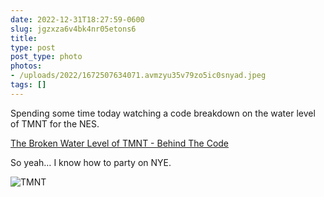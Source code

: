 ```yaml
---
date: 2022-12-31T18:27:59-0600
slug: jgzxza6v4bk4nr05etons6
title: 
type: post
post_type: photo
photos:
- /uploads/2022/1672507634071.avmzyu35v79zo5ic0snyad.jpeg
tags: []
---
```

Spending some time today watching a code breakdown on the water level of TMNT for the NES.


[The Broken Water Level of TMNT - Behind The Code](https://m.youtube.com/watch?v=PHiFNWJXWgI)


So yeah… I know how to party on NYE.


![TMNT](/uploads/2022/1672507634071.avmzyu35v79zo5ic0snyad.jpeg)



